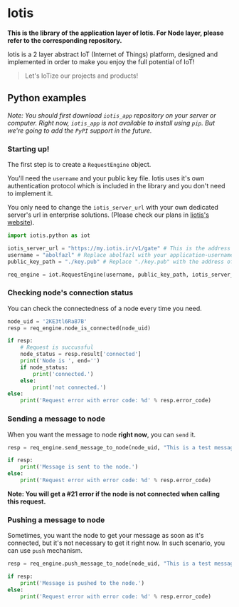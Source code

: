 <!-- In the name of Allah -->

# Iotis

**This is the library of the application layer of Iotis. For Node layer, please refer to the corresponding repository.**

Iotis is a 2 layer abstract IoT (Internet of Things) platform, designed and implemented in order to make you enjoy the full potential of IoT!

> Let's IoTize our projects and products!

## Python examples
*Note: You should first download `iotis_app` repository on your server or computer. Right now, `iotis_app` is not available to install using `pip`. But we're going to add the `PyPI` support in the future.*

### Starting up!
The first step is to create a `RequestEngine` object.

You'll need the `username` and your public key file. Iotis uses it's own authentication protocol which is included in the library and you don't need to implement it.

You only need to change the `iotis_server_url` with your own dedicated server's url in enterprise solutions. (Please check our plans in [liotis's website](https://liotis.ir)). 

```python
import iotis.python as iot

iotis_server_url = "https://my.iotis.ir/v1/gate" # This is the address of our test server.
username = "abolfazl" # Replace abolfazl with your application-username 
public_key_path = "./key.pub" # Replace "./key.pub" with the address of your security key file's address

req_engine = iot.RequestEngine(username, public_key_path, iotis_server_url)
```

### Checking node's connection status
You can check the connectedness of a node every time you need.

```python
node_uid = '2KE3tl6Ra87B'
resp = req_engine.node_is_connected(node_uid)

if resp:
    # Request is succussful
    node_status = resp.result['connected']
    print('Node is ', end='')
    if node_status:
        print('connected.')
    else:
        print('not connected.')
else:
    print('Request error with error code: %d' % resp.error_code)
```

### Sending a message to node
When you want the message to node **right now**, you can `send` it.

```python
resp = req_engine.send_message_to_node(node_uid, "This is a test message!")

if resp:
    print('Message is sent to the node.')
else:
    print('Request error with error code: %d' % resp.error_code)
```

**Note: You will get a #21 error if the node is not connected when calling this request.**

### Pushing a message to node
Sometimes, you want the node to get your message as soon as it's connected, but it's not necessary to get it right now. In such scenario, you can use `push` mechanism. 

```python
resp = req_engine.push_message_to_node(node_uid, "This is a test message!")

if resp:
    print('Message is pushed to the node.')
else:
    print('Request error with error code: %d' % resp.error_code)
```